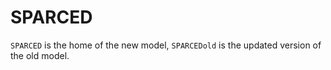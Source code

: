 # SPARCED

`SPARCED` is the home of the new model, `SPARCEDold` is the updated version of the old model.
